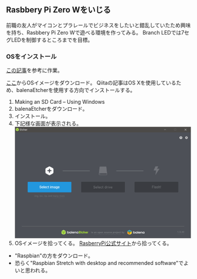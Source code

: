 ## Rasbbery Pi Zero Wをいじる

前職の友人がマイコンとプラレールでビジネスをしたいと錯乱していたため興味を持ち、Rasbbery Pi Zero Wで遊べる環境を作ってみる。
Branch LEDでは7セグLEDを制御するところまでを目標。

### OSをインストール
[この記事](https://qiita.com/hishi/items/8bdfd9d72fa8fe2e7573)を参考に作業。

[ここ](https://learn.adafruit.com/introducing-the-raspberry-pi-zero/setting-up-your-sd-card)からOSイメージをダウンロード。
Qiitaの記事はOS Xを使用しているため、balenaEtcherを使用する方向でインストールする。
1. Making an SD Card – Using Windows
2. balenaEtcherをダウンロード。
3. インストール。
4. 下記様な画面が表示される。
  ![install01.png](.\image\install01.png)
5. OSイメージを拾ってくる。
  [RasberryPi公式サイト](https://www.raspberrypi.org/downloads/)から拾ってくる。
  - "Raspbian"の方をダウンロード。
  - 恐らく"Raspbian Stretch with desktop and recommended software"でよいと思われる。
  

  